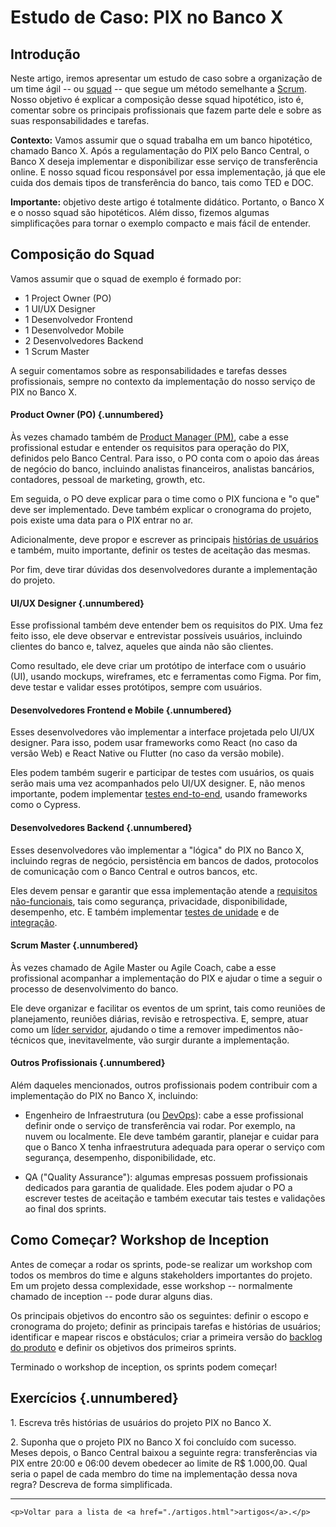 

# Estudo de Caso: PIX no Banco X 

## Introdução

Neste artigo, iremos apresentar um estudo de caso sobre a 
organização de um time ágil -- ou [squad](./squads.html) -- 
que segue um método semelhante a [Scrum](../cap2.html#scrum). 
Nosso objetivo é explicar a composição desse squad hipotético, 
isto é, comentar sobre os principais profissionais que fazem 
parte dele e sobre as suas responsabilidades e tarefas.

**Contexto:** Vamos assumir que o squad trabalha em um banco hipotético,
chamado Banco X. Após a regulamentação do PIX pelo Banco Central,
o Banco X deseja implementar e disponibilizar esse serviço de transferência 
online. E nosso squad ficou responsável por essa implementação, já que 
ele cuida dos demais tipos de transferência do banco, tais como 
TED e DOC.

**Importante:** objetivo deste artigo é totalmente didático. 
Portanto, o Banco X e o nosso squad são hipotéticos. Além disso, 
fizemos algumas simplificações para tornar o exemplo compacto 
e mais fácil de entender.

## Composição do Squad 

Vamos assumir que o squad de exemplo é formado por:

* 1 Project Owner (PO)
* 1 UI/UX Designer
* 1 Desenvolvedor Frontend
* 1 Desenvolvedor Mobile 
* 2 Desenvolvedores Backend
* 1 Scrum Master

A seguir comentamos sobre as responsabilidades e tarefas desses 
profissionais, sempre no contexto da implementação do nosso serviço 
de PIX no Banco X.

#### Product Owner (PO) {.unnumbered}

Às vezes chamado também de 
[Product Manager (PM)](./processos-faq.html#qual-a-diferen%C3%A7a-entre-product-owner-po-e-product-manager-pm),
cabe a esse profissional estudar e entender os requisitos para operação do 
PIX, definidos pelo Banco Central. Para isso, o PO conta com o apoio das 
áreas de negócio do banco, incluindo analistas financeiros, analistas 
bancários, contadores, pessoal de marketing, growth, etc. 

Em seguida, o PO deve explicar para o time como o PIX funciona e "o que" 
deve ser implementado. Deve também explicar o cronograma do projeto,
pois existe uma data para o PIX entrar no ar.

Adicionalmente, deve propor e escrever as principais 
[histórias de usuários](../cap3.html#hist%C3%B3rias-de-usu%C3%A1rios)
e também, muito importante, definir os testes de aceitação
das mesmas.

Por fim, deve tirar dúvidas dos desenvolvedores durante a implementação 
do projeto.

#### UI/UX Designer {.unnumbered}

Esse profissional também deve entender bem os requisitos do PIX. Uma fez 
feito isso, ele deve observar e entrevistar possíveis usuários, incluindo 
clientes do banco e, talvez, aqueles que ainda não são clientes.

Como resultado, ele deve criar um protótipo de interface com o usuário (UI),
usando mockups, wireframes, etc e ferramentas como Figma. Por fim, deve 
testar e validar esses protótipos, sempre com usuários.

#### Desenvolvedores Frontend e Mobile {.unnumbered}

Esses desenvolvedores vão implementar a interface projetada pelo UI/UX 
designer. Para isso, podem usar frameworks como React (no caso da versão
Web) e React Native ou Flutter (no caso da versão mobile).

Eles podem também sugerir e participar de testes com usuários, os quais
serão mais uma vez acompanhados pelo  UI/UX designer. E, não menos 
importante, podem implementar 
[testes end-to-end](../cap8.html#testes-de-sistema), usando frameworks 
como o Cypress.

#### Desenvolvedores Backend {.unnumbered}

Esses desenvolvedores vão implementar a "lógica" do PIX no Banco X,
incluindo regras de negócio, persistência em bancos de dados, protocolos de 
comunicação com o Banco Central e outros bancos, etc.

Eles devem pensar e garantir que essa implementação atende a 
[requisitos não-funcionais](../cap3.html#introdu%C3%A7%C3%A3o), 
tais como segurança, privacidade, disponibilidade, desempenho, etc. 
E também implementar 
[testes de unidade](../cap8.html#testes-de-unidade) e de 
[integração](../cap8.html#testes-de-integra%C3%A7%C3%A3o).

#### Scrum Master {.unnumbered}

Às vezes chamado de Agile Master ou Agile Coach, cabe a esse profissional 
acompanhar a implementação do PIX e ajudar o time a seguir o processo 
de desenvolvimento do banco.

Ele deve organizar e facilitar os eventos de um sprint, tais como 
reuniões de planejamento, reuniões diárias, revisão e retrospectiva. E, 
sempre, atuar como um 
[líder servidor](./processos-faq.html#em-scrum-o-que-%C3%A9-um-l%C3%ADder-servidor), ajudando o time a remover impedimentos não-técnicos que, inevitavelmente, 
vão surgir durante a implementação.

#### Outros Profissionais {.unnumbered}

Além daqueles mencionados, outros profissionais podem contribuir com a 
implementação do PIX no Banco X, incluindo:

* Engenheiro de Infraestrutura (ou 
[DevOps](../cap10.html)): cabe a esse profissional
definir onde o serviço de transferência vai rodar. Por exemplo, na nuvem 
ou localmente. Ele deve também garantir, planejar e cuidar para que o 
Banco X tenha infraestrutura adequada para operar o serviço com segurança, 
desempenho, disponibilidade, etc. 

* QA ("Quality Assurance"): algumas empresas possuem profissionais 
dedicados para garantia de qualidade. Eles podem ajudar o PO a 
escrever testes de aceitação e também executar tais testes e 
validações ao final dos sprints.

## Como Começar? Workshop de Inception

Antes de começar a rodar os sprints, pode-se realizar um workshop
com todos os membros do time e alguns stakeholders importantes 
do projeto. Em um projeto dessa complexidade, esse 
workshop -- normalmente chamado de inception -- pode durar alguns 
dias.

Os principais objetivos do encontro são os seguintes: definir o 
escopo e cronograma do projeto; definir as principais tarefas e 
histórias de usuários; identificar e mapear riscos e obstáculos; 
criar a primeira versão do 
[backlog do produto](../cap2.html#principais-artefatos-e-eventos)
e definir os objetivos dos primeiros sprints.

Terminado o workshop de inception, os sprints podem começar!

## Exercícios {.unnumbered}

1\. Escreva três histórias de usuários do projeto PIX no Banco X.

2\. Suponha que o projeto PIX no Banco X foi concluído com sucesso. 
Meses depois, o Banco Central baixou a seguinte regra: transferências 
via PIX entre 20:00 e 06:00 devem obedecer ao limite de R$ 1.000,00. 
Qual seria o papel de cada membro do time na implementação dessa 
nova regra? Descreva de forma simplificada. 

* * * 

```{=html}
<p>Voltar para a lista de <a href="./artigos.html">artigos</a>.</p>
```
